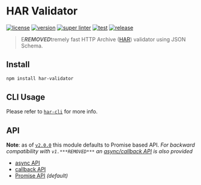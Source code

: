 # HAR Validator

[![license][license-img]][license-url]
[![version][npm-img]][npm-url]
[![super linter][super-linter-img]][super-linter-url]
[![test][test-img]][test-url]
[![release][release-img]][release-url]

[license-url]: LICENSE
[license-img]: https://badgen.net/github/license/ahmadnassri/node-har-validator

[npm-url]: https://www.npmjs.com/package/har-validator
[npm-img]: https://badgen.net/npm/v/har-validator

[super-linter-url]: https://github.com/ahmadnassri/node-har-validator/actions?query=workflow%3Asuper-linter
[super-linter-img]: https://github.com/ahmadnassri/node-har-validator/workflows/super-linter/badge.svg

[test-url]: https://github.com/ahmadnassri/node-har-validator/actions?query=workflow%3Atest
[test-img]: https://github.com/ahmadnassri/node-har-validator/workflows/test/badge.svg

[release-url]: https://github.com/ahmadnassri/node-har-validator/actions?query=workflow%3Arelease
[release-img]: https://github.com/ahmadnassri/node-har-validator/workflows/release/badge.svg

> E***REMOVED***tremely fast HTTP Archive ([HAR](https://github.com/ahmadnassri/har-spec/blob/master/versions/1.2.md)) validator using JSON Schema.

## Install

```bash
npm install har-validator
```

## CLI Usage

Please refer to [`har-cli`](https://github.com/ahmadnassri/har-cli) for more info.

## API

**Note**: as of [`v2.0.0`](https://github.com/ahmadnassri/node-har-validator/releases/tag/v2.0.0) this module defaults to Promise based API.
_For backward compatibility with `v1.***REMOVED***` an [async/callback API](docs/async.md) is also provided_

- [async API](docs/async.md)
- [callback API](docs/async.md)
- [Promise API](docs/promise.md) _(default)_
